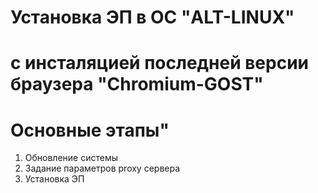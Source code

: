 # Установка ЭП в ОС "ALT-LINUX" 
с инсталяцией последней версии браузера "Chromium-GOST"
=================================

# Основные этапы"

1. Обновление системы
2. Задание параметров proxy сервера
3. Установка ЭП
